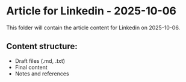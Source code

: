 # Article for Linkedin - 2025-10-06

This folder will contain the article content for Linkedin on 2025-10-06.

## Content structure:
- Draft files (.md, .txt)
- Final content
- Notes and references

